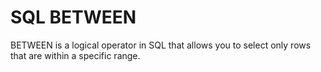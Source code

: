 # SQL BETWEEN

BETWEEN is a logical operator in SQL that allows you to select only rows that are within a specific range.